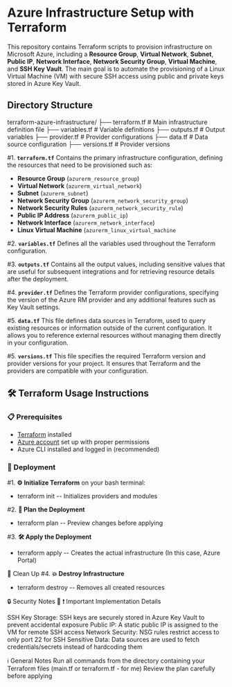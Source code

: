 # Azure Infrastructure Setup with Terraform

This repository contains Terraform scripts to provision infrastructure on Microsoft Azure, including a **Resource Group**, **Virtual Network**, **Subnet**, **Public IP**, **Network Interface**, **Network Security Group**, **Virtual Machine**, and **SSH Key Vault**. The main goal is to automate the provisioning of a Linux Virtual Machine (VM) with secure SSH access using public and private keys stored in Azure Key Vault.

## Directory Structure

terraform-azure-infrastructure/
├── terraform.tf # Main infrastructure definition file
├── variables.tf # Variable definitions
├── outputs.tf # Output variables
├── provider.tf # Provider configurations
├── data.tf # Data source configuration
├── versions.tf # Provider versions

#1. **`terraform.tf`**
Contains the primary infrastructure configuration, defining the resources that need to be provisioned such as:
- **Resource Group** (`azurerm_resource_group`)
- **Virtual Network** (`azurerm_virtual_network`)
- **Subnet** (`azurerm_subnet`)
- **Network Security Group** (`azurerm_network_security_group`)
- **Network Security Rules** (`azurerm_network_security_rule`)
- **Public IP Address** (`azurerm_public_ip`)
- **Network Interface** (`azurerm_network_interface`)
- **Linux Virtual Machine** (`azurerm_linux_virtual_machine`

#2. **`variables.tf`**
Defines all the variables used throughout the Terraform configuration.

#3. **`outputs.tf`**
Contains all the output values, including sensitive values that are useful for subsequent integrations and for retrieving resource details after the deployment.

#4. **`provider.tf`**
Defines the Terraform provider configurations, specifying the version of the Azure RM provider and any additional features such as Key Vault settings.

#5. **`data.tf`**
This file defines data sources in Terraform, used to query existing resources or information outside of the current configuration. It allows you to reference external resources without managing them directly in your configuration.

#5. **`versions.tf`**
This file specifies the required Terraform version and provider versions for your project. It ensures that Terraform and the providers are compatible with your configuration.

## 🛠️ Terraform Usage Instructions

### 📋 Prerequisites
- [Terraform](https://www.terraform.io/downloads.html) installed
- [Azure account](https://azure.microsoft.com/) set up with proper permissions
- Azure CLI installed and logged in (recommended)

### 🚀 Deployment

#1. **⚙️ Initialize Terraform**
on your bash terminal:
- terraform init -- Initializes providers and modules

#2. **📝 Plan the Deployment**
- terraform plan -- Preview changes before applying

#3. **🛠️ Apply the Deployment**
- terraform apply -- Creates the actual infrastructure (In this case, Azure Portal)

🧹 Clean Up
#4. **💥 Destroy Infrastructure**
- terraform destroy -- Removes all created resources

🔒 Security Notes
📝 ❗ Important Implementation Details

SSH Key Storage: SSH keys are securely stored in Azure Key Vault to prevent accidental exposure
Public IP: A static public IP is assigned to the VM for remote SSH access
Network Security: NSG rules restrict access to only port 22 for SSH
Sensitive Data: Data sources are used to fetch credentials/secrets instead of hardcoding them

ℹ️ General Notes
Run all commands from the directory containing your Terraform files (main.tf or terraform.tf - for me)
Review the plan carefully before applying
